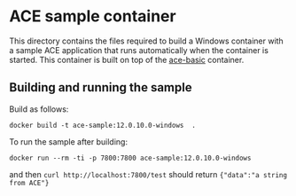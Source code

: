 # ACE sample container

This directory contains the files required to build a Windows container with a sample
ACE application that runs automatically when the container is started. This container
is built on top of the [ace-basic](../ace-basic) container.

## Building and running the sample

Build as follows: 
```
docker build -t ace-sample:12.0.10.0-windows  .
```

To run the sample after building:
```
docker run --rm -ti -p 7800:7800 ace-sample:12.0.10.0-windows
```
and then `curl http://localhost:7800/test` should return `{"data":"a string from ACE"}`
